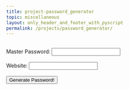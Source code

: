 ```yaml
---
title: project-password_generator
topic: miscellaneous
layout: only_header_and_footer_with_pyscript
permalink: /projects/password_generator/
---
```


<div class="section" id="about">
  <div class="container">
    <div class="tab-content gallery mt-5">
      <div class="tab-pane active" id="miscellaneous1">
        <div class="ml-auto mr-auto">
          <div class="row">
            <div class="col-md-6">
              <form onsubmit="return false">
                  <br>
                  <label for="masterPassword">Master Password:</label>
                  <input type="text" id="masterPassword" name="masterPassword" value="">
                  <br>
                  <br>
                  <span for="website">Website:</span>
                  <input type="text" id="website" value="" list="websiteOptionList" />
                  <datalist id="websiteOptionList">
                      <option value="www.facebook.com.br"></option>
                      <option value="www.github.com.br"></option>
                      <option value="Strawberry"></option>
                  </datalist>
                  <br><br>
                  <input pys-onClick="get_password" type="submit" id="btn-form" value="Generate Password!">
              </form> 
            </div>
            <div class="col-md-6">
              <span id = 'output'></span>
            </div>
          </div>
        </div>
      </div>
    </div>
  </div>
</div>

